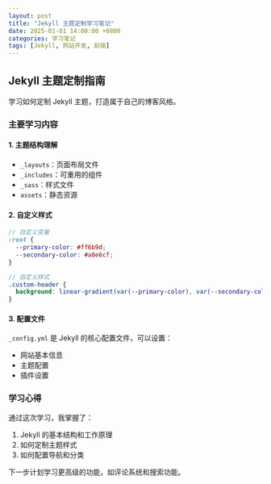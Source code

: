 ```yaml
---
layout: post
title: "Jekyll 主题定制学习笔记"
date: 2025-01-01 14:00:00 +0800
categories: 学习笔记
tags: [Jekyll, 网站开发, 前端]
---
```


## Jekyll 主题定制指南

学习如何定制 Jekyll 主题，打造属于自己的博客风格。

### 主要学习内容

#### 1. 主题结构理解
- `_layouts`：页面布局文件
- `_includes`：可重用的组件
- `_sass`：样式文件
- `assets`：静态资源

#### 2. 自定义样式
```scss
// 自定义变量
:root {
  --primary-color: #ff6b9d;
  --secondary-color: #a8e6cf;
}

// 自定义样式
.custom-header {
  background: linear-gradient(var(--primary-color), var(--secondary-color));
}
```

#### 3. 配置文件
`_config.yml` 是 Jekyll 的核心配置文件，可以设置：
- 网站基本信息
- 主题配置
- 插件设置

### 学习心得

通过这次学习，我掌握了：
1. Jekyll 的基本结构和工作原理
2. 如何定制主题样式
3. 如何配置导航和分类

下一步计划学习更高级的功能，如评论系统和搜索功能。

